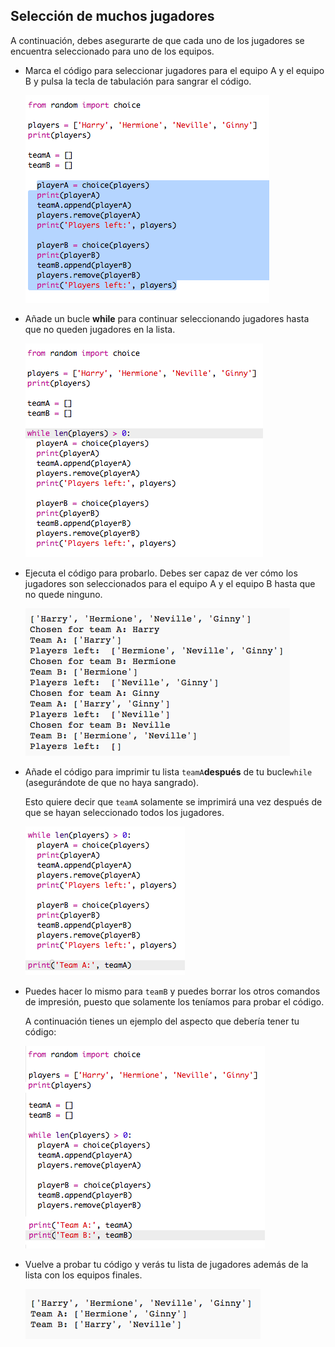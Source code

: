 ## Selección de muchos jugadores

A continuación, debes asegurarte de que cada uno de los jugadores se encuentra seleccionado para uno de los equipos.

+ Marca el código para seleccionar jugadores para el equipo A y el equipo B y pulsa la tecla de tabulación para sangrar el código.

	![screenshot](images/team-loop-tab.png)

+ Añade un bucle __while__ para continuar seleccionando jugadores hasta que no queden jugadores en la lista. 

	![screenshot](images/team-loop-while.png)

+ Ejecuta el código para probarlo. Debes ser capaz de ver cómo los jugadores son seleccionados para el equipo A y el equipo B hasta que no quede ninguno.

	![screenshot](images/team-loop-test.png)

+ Añade el código para imprimir tu lista `teamA`__después__ de tu bucle`while` (asegurándote de que no haya sangrado).

	Esto quiere decir que `teamA` solamente se imprimirá una vez después de que se hayan seleccionado todos los jugadores.

	![screenshot](images/team-teamA-paste.png)

+ Puedes hacer lo mismo para `teamB` y puedes borrar los otros comandos de impresión, puesto que solamente los teníamos para probar el código.

	A continuación tienes un ejemplo del aspecto que debería tener tu código:

	![screenshot](images/team-loop-finished.png)

+ Vuelve a probar tu código y verás tu lista de jugadores además de la lista con los equipos finales.

	![screenshot](images/team-loop-finished-test.png)




